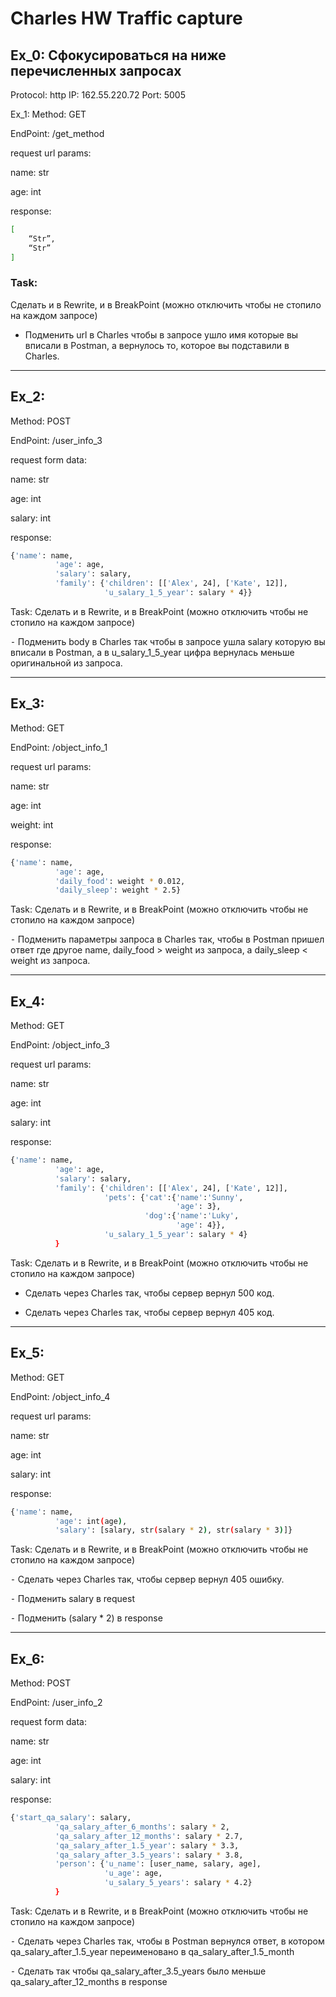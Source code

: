 # Charles HW Traffic capture
## Ex_0: Сфокусироваться на ниже перечисленных запросах

Protocol: http
IP: 162.55.220.72
Port: 5005

Ex_1: 
Method: GET

EndPoint: /get_method

request url params: 

name: str
 
age: int
 

response: 
```sh
[
    “Str”,
    “Str”
]
```
### Task:
Сделать и в Rewrite, и в BreakPoint (можно отключить чтобы не стопило на каждом запросе)

- Подменить url в Charles чтобы в запросе ушло имя которые вы вписали в Postman, а вернулось то, которое вы подставили в Charles.

***

## Ex_2:
Method: POST

EndPoint: /user_info_3

request form data: 

 name: str
 
 age: int
 
 salary: int

response:
```sh
{'name': name,
          'age': age,
          'salary': salary,
          'family': {'children': [['Alex', 24], ['Kate', 12]],
                     'u_salary_1_5_year': salary * 4}}
```
Task:
Сделать и в Rewrite, и в BreakPoint (можно отключить чтобы не стопило на каждом запросе)

⁃ Подменить body в Charles так чтобы в запросе ушла salary которую вы вписали в Postman, а в u_salary_1_5_year цифра вернулась меньше оригинальной из запроса.

***

## Ex_3:
Method: GET

EndPoint: /object_info_1

request url params: 

 name: str
 
 age: int
 
 weight: int

response: 
```sh
{'name': name,
          'age': age,
          'daily_food': weight * 0.012,
          'daily_sleep': weight * 2.5}
```
Task:
Сделать и в Rewrite, и в BreakPoint (можно отключить чтобы не стопило на каждом запросе)

⁃ Подменить параметры запроса в Charles так, чтобы в Postman пришел ответ где другое name, daily_food > weight из запроса, а daily_sleep < weight из запроса.

***

## Ex_4:
Method: GET

EndPoint: /object_info_3

request url params: 

 name: str
 
 age: int
 
 salary: int

response: 
```sh
{'name': name,
          'age': age,
          'salary': salary,
          'family': {'children': [['Alex', 24], ['Kate', 12]],
                     'pets': {'cat':{'name':'Sunny',
                                     'age': 3},
                              'dog':{'name':'Luky',
                                     'age': 4}},
                     'u_salary_1_5_year': salary * 4}
          }
```
Task:
Сделать и в Rewrite, и в BreakPoint (можно отключить чтобы не стопило на каждом запросе)

- Сделать через Charles так, чтобы сервер вернул 500 код.

- Сделать через Charles так, чтобы сервер вернул 405 код.

***

## Ex_5:
Method: GET

EndPoint: /object_info_4

request url params: 

 name: str
 
 age: int
 
 salary: int

response: 
```sh
{'name': name,
          'age': int(age),
          'salary': [salary, str(salary * 2), str(salary * 3)]}

```
Task:
Сделать и в Rewrite, и в BreakPoint (можно отключить чтобы не стопило на каждом запросе)

 ⁃ Сделать через Charles так, чтобы сервер вернул 405 ошибку.
 
 ⁃ Подменить salary в request
 
 ⁃ Подменить (salary * 2) в response

***

## Ex_6:
Method: POST

EndPoint: /user_info_2

request form data: 

 name: str
 
 age: int
 
 salary: int

response: 
```sh
{'start_qa_salary': salary,
          'qa_salary_after_6_months': salary * 2,
          'qa_salary_after_12_months': salary * 2.7,
          'qa_salary_after_1.5_year': salary * 3.3,
          'qa_salary_after_3.5_years': salary * 3.8,
          'person': {'u_name': [user_name, salary, age],
                     'u_age': age,
                     'u_salary_5_years': salary * 4.2}
          }
```
Task:
Сделать и в Rewrite, и в BreakPoint (можно отключить чтобы не стопило на каждом запросе)

 ⁃ Сделать через Charles так, чтобы в Postman вернулся ответ, в котором qa_salary_after_1.5_year переименовано в qa_salary_after_1.5_month
 
 ⁃ Сделать так чтобы qa_salary_after_3.5_years было меньше qa_salary_after_12_months в response
